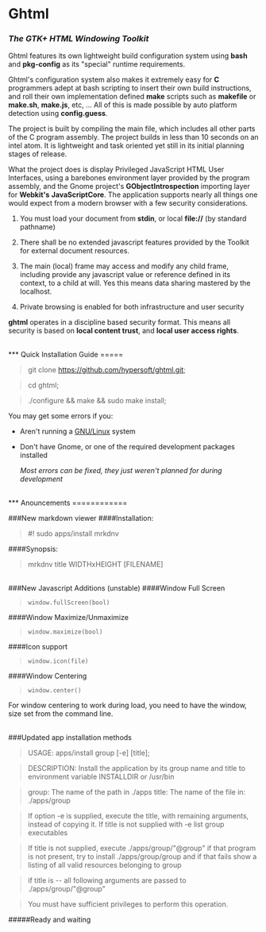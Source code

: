 Ghtml
=====

### *The GTK+ HTML Windowing Toolkit*

Ghtml features its own lightweight build configuration system using **bash** and 
**pkg-config** as its "special" runtime requirements.

Ghtml's configuration system also makes it extremely easy for **C** programmers 
adept at bash scripting to insert their own build instructions, and roll their 
own implementation defined **make** scripts such as **makefile** or **make.sh**,
**make.js**, etc, ... All of this is made possible by auto platform detection 
using **config.guess**.

The project is built by compiling the main file, which includes all other parts 
of the C program assembly. The project builds in less than 10 seconds on an 
intel atom. It is lightweight and task oriented yet still in its initial 
planning stages of release.

What the project does is display Privileged JavaScript HTML User Interfaces,
using a barebones environment layer provided by the program assembly, and the 
Gnome project's **GObjectIntrospection** importing layer for **Webkit's** 
**JavaScriptCore**. The application supports nearly all things one would expect 
from a modern browser with a few security considerations.

 1. You must load your document from **stdin**, or local **file://** 
	(by standard pathname)

 2. There shall be no extended javascript features provided by the Toolkit for 
	external document resources.

 3. The main (local) frame may access and modify any child frame, including 
	provide any javascript value or reference defined in its context, to a 
	child at will. Yes this means data sharing mastered by the localhost.

 4. Private browsing is enabled for both infrastructure and user security

**ghtml** operates in a discipline based security format. This means all 
security is based on **local content trust**, and **local user access rights**.

<br>
***
Quick Installation Guide
=====

>git clone https://github.com/hypersoft/ghtml.git;

>cd ghtml;

>./configure && make && sudo make install;

You may get some errors if you:

* Aren't running a [GNU/Linux](http://www.gnu.org/gnu/linux-and-gnu.html) system
* Don't have Gnome, or one of the required development packages installed

	*Most errors can be fixed, they just weren't planned for during development*

<br>
***
Anouncements
============

###New markdown viewer
####Installation:
>\#! sudo apps/install mrkdnv

####Synopsis:
> mrkdnv title WIDTHxHEIGHT [FILENAME]

<br>
###New Javascript Additions (unstable)
####Window Full Screen 

>	  window.fullScreen(bool)

####Window Maximize/Unmaximize

>	  window.maximize(bool)

####Icon support

>	  window.icon(file)

####Window Centering 

>	  window.center()

For window centering to work during load, you need to have the window, size set from the command line.

<br>
###Updated app installation methods

>USAGE: apps/install group [-e] [title];

>DESCRIPTION: Install the application by its group name and
>title to environment variable INSTALLDIR or /usr/bin

>group: The name of the path in ./apps
>title: The name of the file in: ./apps/group

>If option -e is supplied, execute the title, with remaining arguments,
>instead of copying it. If title is not supplied with -e list group executables

>If title is not supplied, execute ./apps/group/"@group"
>if that program is not present, try to install
>./apps/group/group and if that fails show a listing
>of all valid resources belonging to group

>if title is -- all following arguments are passed to
>./apps/group/"@group"

>You must have sufficient privileges to perform this operation.

#####Ready and waiting

<script>
/* For: Ghtml */
	if (Seed) 	/* Load My jQuery CSS */ Seed.include("README.d/md.css.jq");
/* End Ghtml */
</script>

